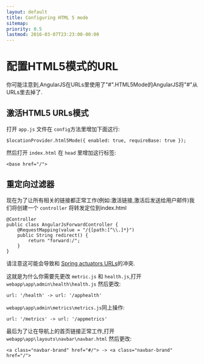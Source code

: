 ```yaml
---
layout: default
title: Configuring HTML 5 mode
sitemap:
priority: 0.5
lastmod: 2016-03-07T23:23:00-00:00
---
```


# 配置HTML5模式的URL

你可能注意到,AngularJS在URLs里使用了"#".HTML5Mode的AngularJS将"#"从URLs里去掉了.

## 激活HTML5 URLs模式

打开 `app.js` 文件在 `config`方法里增加下面这行:

    $locationProvider.html5Mode({ enabled: true, requireBase: true });

然后打开 `index.html` 在 `head` 里增加这行标签:

    <base href="/">

## 重定向过滤器     


现在为了让所有相关的链接都正常工作(例如:激活链接,激活后发送给用户邮件)我们将创建一个  `controller` 将转发定位到index.html

    @Controller
    public class AngularJsForwardController {
        @RequestMapping(value = "/{[path:[^\\.]*}")
        public String redirect() {
            return "forward:/";
        }
    }

请注意这可能会导致和 [Spring actuators URLs](https://docs.spring.io/spring-boot/docs/current/reference/html/production-ready-endpoints.html)的冲突.

这就是为什么你需要先更改 `metric.js` 和 `health.js`,打开 `webapp\app\admin\health\health.js` 然后更改:

    url: '/health' -> url: '/apphealth'

`webapp\app\admin\metrics\metrics.js`同上操作:

    url: '/metrics' -> url: '/appmetrics'

最后为了让在导航上的首页链接正常工作,打开`webapp\app\layouts\navbar\navbar.html` 然后更改:

    <a class="navbar-brand" href="#/"> -> <a class="navbar-brand" href="/">
